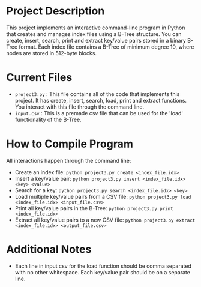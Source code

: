 # Project Description
This project implements an interactive command-line program in Python that creates and manages index files using a B-Tree structure. You can create, insert, search, print and extract key/value pairs stored in a binary B-Tree format. Each index file contains a B-Tree of minimum degree 10, where nodes are stored in 512-byte blocks.

# Current Files

- `project3.py` : This file contains all of the code that implements this project. It has create, insert, search, load, print and extract functions. You interact with this file through the command line.
- `input.csv` : This is a premade csv file that can be used for the 'load' functionality of the B-Tree.

# How to Compile Program
All interactions happen through the command line:

- Create an index file: `python project3.py create <index_file.idx>`
- Insert a key/value pair: `python project3.py insert <index_file.idx> <key> <value>`
- Search for a key: `python project3.py search <index_file.idx> <key>`
- Load multiple key/value pairs from a CSV file: `python project3.py load <index_file.idx> <input_file.csv>`
- Print all key/value pairs in the B-Tree: `python project3.py print <index_file.idx>`
- Extract all key/value pairs to a new CSV file: `python project3.py extract <index_file.idx> <output_file.csv>`

# Additional Notes
- Each line in input csv for the load function should be comma separated with no other whitespace. Each key/value pair should be on a separate line. 